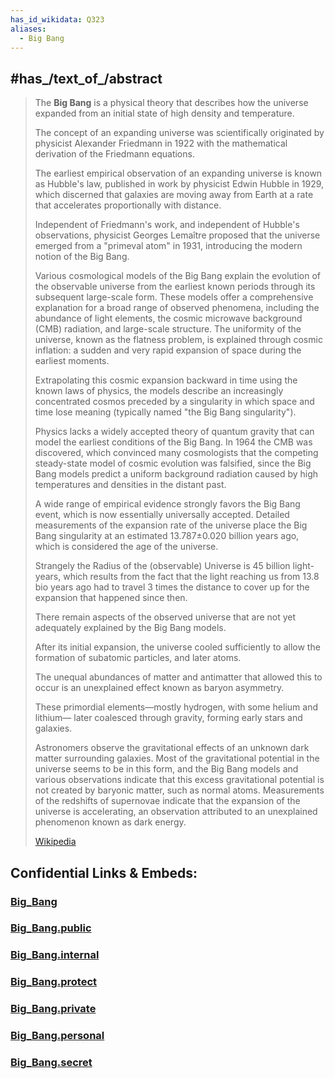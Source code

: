 ```yaml
---
has_id_wikidata: Q323
aliases:
  - Big Bang
---
```



## #has_/text_of_/abstract 

> The **Big Bang** is a physical theory that describes how 
> the universe expanded from an initial state of high density and temperature. 
> 
> The concept of an expanding universe was scientifically 
> originated by physicist Alexander Friedmann in 1922 
> with the mathematical derivation of the Friedmann equations. 
> 
> The earliest empirical observation of an expanding universe is known as Hubble's law, 
> published in work by physicist Edwin Hubble in 1929, 
> which discerned that galaxies are moving away from Earth 
> at a rate that accelerates proportionally with distance. 
> 
> Independent of Friedmann's work, and independent of Hubble's observations, 
> physicist Georges Lemaître proposed that the universe emerged from a "primeval atom" in 1931, 
> introducing the modern notion of the Big Bang.
>
> Various cosmological models of the Big Bang explain the evolution of the observable universe 
> from the earliest known periods through its subsequent large-scale form. 
> These models offer a comprehensive explanation for a broad range of observed phenomena, 
> including the abundance of light elements, the cosmic microwave background (CMB) radiation, 
> and large-scale structure. 
> The uniformity of the universe, known as the flatness problem, 
> is explained through cosmic inflation: 
> a sudden and very rapid expansion of space during the earliest moments.
>
> Extrapolating this cosmic expansion backward in time using the known laws of physics, 
> the models describe an increasingly concentrated cosmos preceded by a singularity 
> in which space and time lose meaning (typically named "the Big Bang singularity"). 
> 
> Physics lacks a widely accepted theory of quantum gravity 
> that can model the earliest conditions of the Big Bang. 
> In 1964 the CMB was discovered, which convinced many cosmologists 
> that the competing steady-state model of cosmic evolution was falsified, 
> since the Big Bang models predict a uniform background radiation 
> caused by high temperatures and densities in the distant past. 
> 
> A wide range of empirical evidence strongly favors the Big Bang event, 
> which is now essentially universally accepted. 
> Detailed measurements of the expansion rate of the universe 
> place the Big Bang singularity at an estimated 13.787±0.020 billion years ago, 
> which is considered the age of the universe. 
> 
> Strangely the Radius of the (observable) Universe is 45 billion light-years, 
> which results from the fact that the light reaching us from 13.8 bio years ago 
> had to travel 3 times the distance to cover up for the expansion that happened since then. 
>
> There remain aspects of the observed universe 
> that are not yet adequately explained by the Big Bang models.  
> 
> After its initial expansion, the universe cooled sufficiently 
> to allow the formation of subatomic particles, and later atoms. 
> 
> The unequal abundances of matter and antimatter that allowed this to occur 
> is an unexplained effect known as baryon asymmetry. 
> 
> These primordial elements—mostly hydrogen, with some helium and lithium—
> later coalesced through gravity, forming early stars and galaxies. 
> 
> Astronomers observe the gravitational effects of an unknown dark matter surrounding galaxies. 
> Most of the gravitational potential in the universe seems to be in this form, 
> and the Big Bang models and various observations indicate 
> that this excess gravitational potential is not created by baryonic matter, such as normal atoms. 
> Measurements of the redshifts of supernovae indicate that 
> the expansion of the universe is accelerating, 
> an observation attributed to an unexplained phenomenon known as dark energy.
>
> [Wikipedia](https://en.wikipedia.org/wiki/Big%20Bang)


## Confidential Links & Embeds: 

### [Big_Bang](/_Standards/Astronomy/Big_Bang.md) 

### [Big_Bang.public](/_public/Astronomy/Big_Bang.public.md) 

### [Big_Bang.internal](/_internal/Astronomy/Big_Bang.internal.md) 

### [Big_Bang.protect](/_protect/Astronomy/Big_Bang.protect.md) 

### [Big_Bang.private](/_private/Astronomy/Big_Bang.private.md) 

### [Big_Bang.personal](/_personal/Astronomy/Big_Bang.personal.md) 

### [Big_Bang.secret](/_secret/Astronomy/Big_Bang.secret.md)

